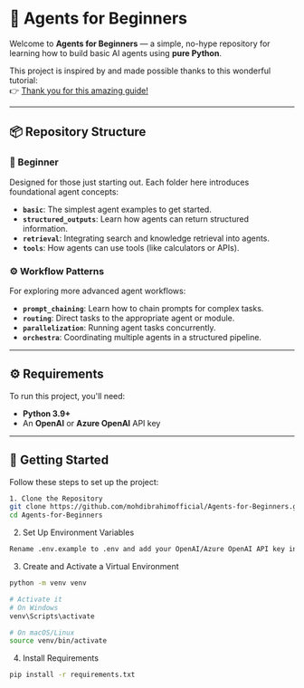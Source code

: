 # 🧠 Agents for Beginners

Welcome to **Agents for Beginners** — a simple, no-hype repository for learning how to build basic AI agents using **pure Python**.

This project is inspired by and made possible thanks to this wonderful tutorial:  
👉 [Thank you for this amazing guide!](https://www.youtube.com/watch?v=bZzyPscbtI8)

---

## 📦 Repository Structure

### 🔰 Beginner

Designed for those just starting out. Each folder here introduces foundational agent concepts:

- **`basic`**: The simplest agent examples to get started.
- **`structured_outputs`**: Learn how agents can return structured information.
- **`retrieval`**: Integrating search and knowledge retrieval into agents.
- **`tools`**: How agents can use tools (like calculators or APIs).

### ⚙️ Workflow Patterns

For exploring more advanced agent workflows:

- **`prompt_chaining`**: Learn how to chain prompts for complex tasks.
- **`routing`**: Direct tasks to the appropriate agent or module.
- **`parallelization`**: Running agent tasks concurrently.
- **`orchestra`**: Coordinating multiple agents in a structured pipeline.

---

## ⚙️ Requirements

To run this project, you'll need:

- **Python 3.9+**
- An **OpenAI** or **Azure OpenAI** API key

---

## 🚀 Getting Started

Follow these steps to set up the project:

```bash
1. Clone the Repository
git clone https://github.com/mohdibrahimofficial/Agents-for-Beginners.git
cd Agents-for-Beginners
```
2. Set Up Environment Variables
```bash
Rename .env.example to .env and add your OpenAI/Azure OpenAI API key inside it.
```
3. Create and Activate a Virtual Environment
```bash
python -m venv venv

# Activate it
# On Windows
venv\Scripts\activate

# On macOS/Linux
source venv/bin/activate
```
4. Install Requirements
```bash
pip install -r requirements.txt
```